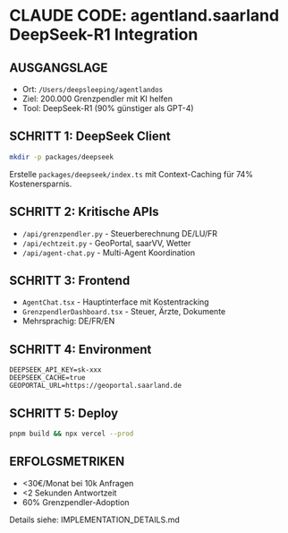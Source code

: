 # CLAUDE CODE: agentland.saarland DeepSeek-R1 Integration

## AUSGANGSLAGE
- Ort: `/Users/deepsleeping/agentlandos`  
- Ziel: 200.000 Grenzpendler mit KI helfen
- Tool: DeepSeek-R1 (90% günstiger als GPT-4)

## SCHRITT 1: DeepSeek Client
```bash
mkdir -p packages/deepseek
```

Erstelle `packages/deepseek/index.ts` mit Context-Caching für 74% Kostenersparnis.

## SCHRITT 2: Kritische APIs
- `/api/grenzpendler.py` - Steuerberechnung DE/LU/FR
- `/api/echtzeit.py` - GeoPortal, saarVV, Wetter
- `/api/agent-chat.py` - Multi-Agent Koordination

## SCHRITT 3: Frontend
- `AgentChat.tsx` - Hauptinterface mit Kostentracking
- `GrenzpendlerDashboard.tsx` - Steuer, Ärzte, Dokumente
- Mehrsprachig: DE/FR/EN

## SCHRITT 4: Environment
```env
DEEPSEEK_API_KEY=sk-xxx
DEEPSEEK_CACHE=true
GEOPORTAL_URL=https://geoportal.saarland.de
```

## SCHRITT 5: Deploy
```bash
pnpm build && npx vercel --prod
```

## ERFOLGSMETRIKEN
- <30€/Monat bei 10k Anfragen
- <2 Sekunden Antwortzeit
- 60% Grenzpendler-Adoption

Details siehe: IMPLEMENTATION_DETAILS.md

